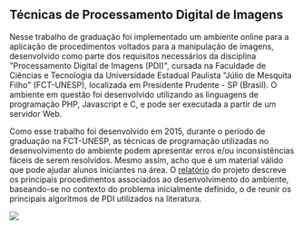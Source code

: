 ## Técnicas de Processamento Digital de Imagens
Nesse trabalho de graduação foi implementado um ambiente online para a aplicação de procedimentos voltados para a manipulação de imagens, desenvolvido como parte dos requisitos necessários da disciplina "Processamento Digital de Imagens (PDI)", cursada na Faculdade de Ciências e Tecnologia da Universidade Estadual Paulista "Júlio de Mesquita Filho" (FCT-UNESP), localizada em Presidente Prudente - SP (Brasil). O ambiente em questão foi desenvolvido utilizando as linguagens  de programação PHP, Javascript e C, e pode ser executada a partir de um servidor Web.

Como esse trabalho foi desenvolvido em 2015, durante o período de graduação na FCT-UNESP, as técnicas de programação utilizadas no desenvolvimento do ambiente podem apresentar erros e/ou inconsistências fáceis de serem resolvidos. Mesmo assim, acho que é um material válido que pode ajudar alunos iniciantes na área. O [relatório](https://github.com/joao8tunes/PDI/blob/master/relatorio.pdf) do projeto descreve os principais procedimentos associados ao desenvolvimento do ambiente, baseando-se no contexto do problema inicialmente definido, o de reunir os principais algoritmos de PDI utilizados na literatura.

![](https://joao8tunes.github.io/hello/wp-content/uploads/photo-gallery/pdi_multiplas_imagens.png?bwg=1540816337)
